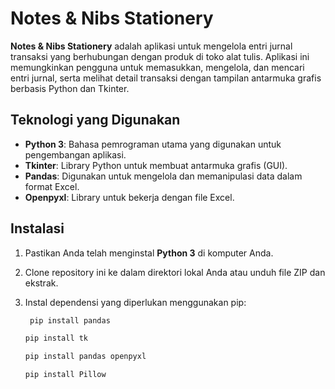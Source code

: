 # Notes & Nibs Stationery

**Notes & Nibs Stationery** adalah aplikasi untuk mengelola entri jurnal transaksi yang berhubungan dengan produk di toko alat tulis. Aplikasi ini memungkinkan pengguna untuk memasukkan, mengelola, dan mencari entri jurnal, serta melihat detail transaksi dengan tampilan antarmuka grafis berbasis Python dan Tkinter.

## Teknologi yang Digunakan

- **Python 3**: Bahasa pemrograman utama yang digunakan untuk pengembangan aplikasi.
- **Tkinter**: Library Python untuk membuat antarmuka grafis (GUI).
- **Pandas**: Digunakan untuk mengelola dan memanipulasi data dalam format Excel.
- **Openpyxl**: Library untuk bekerja dengan file Excel.

## Instalasi

1. Pastikan Anda telah menginstal **Python 3** di komputer Anda.
2. Clone repository ini ke dalam direktori lokal Anda atau unduh file ZIP dan ekstrak.
3. Instal dependensi yang diperlukan menggunakan pip:
   
   ```bash
    pip install pandas   
   ```
    ```bash
    pip install tk 
   ```
   ```bash
   pip install pandas openpyxl
   ```
      ```bash
    pip install Pillow   
   ```